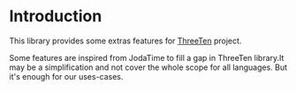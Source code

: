# Introduction

This library provides some extras features for [ThreeTen](http://www.threeten.org/) project.

Some features are inspired from JodaTime to fill a gap in ThreeTen library.It may be a simplification and not cover the whole scope for all languages. But it's enough for our uses-cases.
